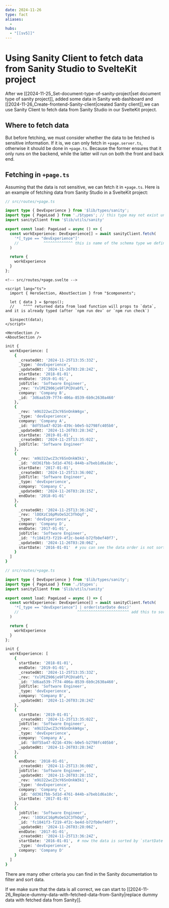 ```yaml
---
date: 2024-11-26
type: fact
aliases:
  -
hubs:
  - "[[sv5]]"
---
```


# Using Sanity Client to fetch data from Sanity Studio to SvelteKit project

After we [[2024-11-25_Set-document-type-of-sanity-project|set document type of sanity project]], added some data in Sanity web dashboard and [[2024-11-26_Create-frontend-Sanity-client|created Sanity client]],we can use Sanity Client to fetch data from Sanity Studio in our SvelteKit project.


## Where to fetch data

But before fetching, we must consider whether the data to be fetched is sensitive information. If it is, we can only fetch in `+page.server.ts`, otherwise it should be done in `+page.ts`. Because the former ensures that it only runs on the backend, while the latter will run on both the front and back end.


## Fetching in `+page.ts`

Assuming that the data is not sensitive, we can fetch it in `+page.ts`. Here is an example of fetching data from Sanity Studio in a SvelteKit project:


```ts
// src/routes/+page.ts

import type { DevExperience } from '$lib/types/sanity';
import type { PageLoad } from './$types'; // this type may not exist until you run `npm run dev` or `npm run check`
import sanityClient from '$lib/utils/sanity'

export const load: PageLoad = async () => {
  const workExperience: DevExperience[] = await sanityClient.fetch(
    '*[_type == "devExperience"]'
    //           ^^^^^^^^^^^^^ this is name of the schema type we defined in Sanity Studio repo
  )

  return {
    workExperience
  }
};
```

```svelte
<!-- src/routes/+page.svelte -->

<script lang="ts">
  import { HeroSection, AboutSection } from "$components";

  let { data } = $props();
  //    ^^^^ returned data from load function will props to `data`, and it is already typed (after `npm run dev` or `npm run check`)

  $inspect(data);
</script>

<HeroSection />
<AboutSection />
```

```bash
init {
  workExperience: [
    {
      _createdAt: '2024-11-25T13:35:33Z',
      _type: 'devExperience',
      _updatedAt: '2024-11-26T03:28:24Z',
      startDate: '2018-01-01',
      endDate: '2019-01-01',
      jobTitle: 'Software Engineer',
      _rev: 'YxlPEZ906je9FlPCDVa0fL',
      company: 'Company B',
      _id: '3d6aa539-7f74-406a-8539-6b9c2630a460'
    },
    {
      _rev: 'm9UJ22wcZ3cY6SnOnkW4gx',
      _type: 'devExperience',
      company: 'Company A',
      _id: '8df55a47-0216-439c-b0e5-b2798fc405b0',
      _updatedAt: '2024-11-26T03:28:34Z',
      startDate: '2019-01-01',
      _createdAt: '2024-11-25T13:35:02Z',
      jobTitle: 'Software Engineer'
    },
    {
      _rev: 'm9UJ22wcZ3cY6SnOnkW3k1',
      _id: 'dd361fbb-5d1d-4761-844b-a7beb1d6a10c',
      startDate: '2017-01-01',
      _createdAt: '2024-11-25T13:36:00Z',
      jobTitle: 'Software Engineer',
      _type: 'devExperience',
      company: 'Company C',
      _updatedAt: '2024-11-26T03:28:15Z',
      endDate: '2018-01-01'
    },
    {
      _createdAt: '2024-11-25T13:36:24Z',
      _rev: 'lOOXzC16pMsOeS2C3fhOqf',
      _type: 'devExperience',
      company: 'Company D',
      endDate: '2017-01-01',
      jobTitle: 'Software Engineer',
      _id: 'fc1841f3-f219-4f2c-be4d-b72fb0ef40f7',
      _updatedAt: '2024-11-26T03:28:06Z',
      startDate: '2016-01-01'  # you can see the data order is not sorted, if you want to sort it by `startDate`...
    }
  ]
}
```

```ts
// src/routes/+page.ts

import type { DevExperience } from '$lib/types/sanity';
import type { PageLoad } from './$types';
import sanityClient from '$lib/utils/sanity'

export const load: PageLoad = async () => {
  const workExperience: DevExperience[] = await sanityClient.fetch(
    '*[_type == "devExperience"] | order(starDate desc)'
    //                          ^^^^^^^^^^^^^^^^^^^^^^^ add this to sort the fetched data by `startDate` field
  )

  return {
    workExperience
  }
};

```
```bash
init {
  workExperience: [
    {
      startDate: '2018-01-01',
      endDate: '2019-01-01',
      _createdAt: '2024-11-25T13:35:33Z',
      _rev: 'YxlPEZ906je9FlPCDVa0fL',
      _id: '3d6aa539-7f74-406a-8539-6b9c2630a460',
      jobTitle: 'Software Engineer',
      _type: 'devExperience',
      company: 'Company B',
      _updatedAt: '2024-11-26T03:28:24Z'
    },
    {
      startDate: '2019-01-01',
      _createdAt: '2024-11-25T13:35:02Z',
      jobTitle: 'Software Engineer',
      _rev: 'm9UJ22wcZ3cY6SnOnkW4gx',
      _type: 'devExperience',
      company: 'Company A',
      _id: '8df55a47-0216-439c-b0e5-b2798fc405b0',
      _updatedAt: '2024-11-26T03:28:34Z'
    },
    {
      endDate: '2018-01-01',
      _createdAt: '2024-11-25T13:36:00Z',
      jobTitle: 'Software Engineer',
      _updatedAt: '2024-11-26T03:28:15Z',
      _rev: 'm9UJ22wcZ3cY6SnOnkW3k1',
      _type: 'devExperience',
      company: 'Company C',
      _id: 'dd361fbb-5d1d-4761-844b-a7beb1d6a10c',
      startDate: '2017-01-01'
    },
    {
      jobTitle: 'Software Engineer',
      _rev: 'lOOXzC16pMsOeS2C3fhOqf',
      _id: 'fc1841f3-f219-4f2c-be4d-b72fb0ef40f7',
      _updatedAt: '2024-11-26T03:28:06Z',
      endDate: '2017-01-01',
      _createdAt: '2024-11-25T13:36:24Z',
      startDate: '2016-01-01',  # now the data is sorted by `startDate` field in descending order
      _type: 'devExperience',
      company: 'Company D'
    }
  ]
}

```

There are many other criteria you can find in the Sanity documentation to filter and sort data.

If we make sure that the data is all correct, we can start to [[2024-11-26_Replace-dummy-data-with-fetched-data-from-Sanity|replace dummy data with fetched data from Sanity]].
